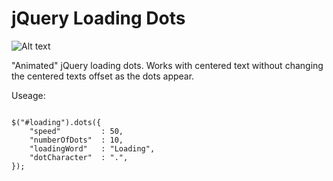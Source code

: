 # jQuery Loading Dots


![Alt text](http://i.imgur.com/CXv1R2y.gif "Loading")


"Animated" jQuery loading dots. Works with centered text without changing the centered texts offset as the dots appear.

Useage:

<code>
$("#loading").dots({
	"speed"			: 50,
	"numberOfDots"	: 10,
	"loadingWord"	: "Loading",
	"dotCharacter"	: ".",
});
</code>
